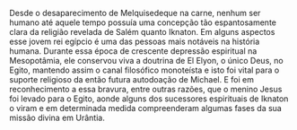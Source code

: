 ﻿Desde o desaparecimento de Melquisedeque na carne, nenhum ser humano até aquele tempo possuía uma concepção tão espantosamente clara da religião revelada de Salém quanto Iknaton. Em alguns aspectos esse jovem rei egípcio é uma das pessoas mais notáveis na história humana. Durante essa época de crescente depressão espiritual na Mesopotâmia, ele conservou viva a doutrina de El Elyon, o único Deus, no Egito, mantendo assim o canal filosófico monoteísta e isto foi vital para o suporte religioso da então futura autodoação de Michael. E foi em reconhecimento a essa bravura, entre outras razões, que o menino Jesus foi levado para o Egito, aonde alguns dos sucessores espirituais de Iknaton o viram e em determinada medida compreenderam algumas fases da sua missão divina em Urântia.